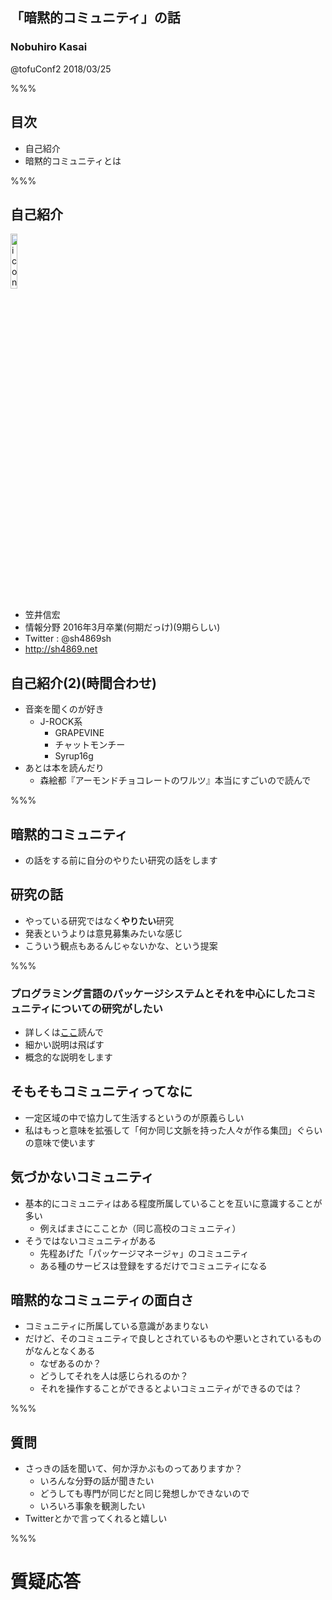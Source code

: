 ## 「暗黙的コミュニティ」の話

### Nobuhiro Kasai

@tofuConf2 2018/03/25

%%%

## 目次

* 自己紹介
* 暗黙的コミュニティとは

%%%

## 自己紹介

<img src="http://sh4869.net/imgs/icon.png" alt="icon" width="15%">

* 笠井信宏
* 情報分野 2016年3月卒業(何期だっけ)(9期らしい)
* Twitter : @sh4869sh
* http://sh4869.net

>>>

## 自己紹介(2)(時間合わせ)

* 音楽を聞くのが好き
  * J-ROCK系
    * GRAPEVINE
    * チャットモンチー
    * Syrup16g
* あとは本を読んだり
  * 森絵都『アーモンドチョコレートのワルツ』本当にすごいので読んで

%%%

## 暗黙的コミュニティ

* の話をする前に自分のやりたい研究の話をします

>>>

## 研究の話

* やっている研究ではなく**やりたい**研究
* 発表というよりは意見募集みたいな感じ
* こういう観点もあるんじゃないかな、という提案

%%%

### プログラミング言語のパッケージシステムとそれを中心にしたコミュニティについての研究がしたい

* 詳しくは[ここ](https://scrapbox.io/sh4869/%E3%83%97%E3%83%AD%E3%82%B0%E3%83%A9%E3%83%9F%E3%83%B3%E3%82%B0%E8%A8%80%E8%AA%9E%E3%81%AE%E3%83%91%E3%83%83%E3%82%B1%E3%83%BC%E3%82%B8%E3%82%B7%E3%82%B9%E3%83%86%E3%83%A0%E3%81%A8%E3%81%9D%E3%82%8C%E3%82%92%E4%B8%AD%E5%BF%83%E3%81%AB%E3%81%97%E3%81%9F%E3%82%B3%E3%83%9F%E3%83%A5%E3%83%8B%E3%83%86%E3%82%A3%E3%81%AB%E3%81%A4%E3%81%84%E3%81%A6%E3%81%AE%E7%A0%94%E7%A9%B6%E3%81%8C%E3%81%97%E3%81%9F%E3%81%84)読んで
* 細かい説明は飛ばす
* 概念的な説明をします

>>>

## そもそもコミュニティってなに

* 一定区域の中で協力して生活するというのが原義らしい
* 私はもっと意味を拡張して「何か同じ文脈を持った人々が作る集団」ぐらいの意味で使います

>>>

## 気づかないコミュニティ

* 基本的にコミュニティはある程度所属していることを互いに意識することが多い
  * 例えばまさにこことか（同じ高校のコミュニティ）
* そうではないコミュニティがある
  * 先程あげた「パッケージマネージャ」のコミュニティ
  * ある種のサービスは登録をするだけでコミュニティになる

>>>

## 暗黙的なコミュニティの面白さ

* コミュニティに所属している意識があまりない
* だけど、そのコミュニティで良しとされているものや悪いとされているものがなんとなくある
  * なぜあるのか？
  * どうしてそれを人は感じられるのか？
  * それを操作することができるとよいコミュニティができるのでは？

%%%

## 質問

* さっきの話を聞いて、何か浮かぶものってありますか？
  * いろんな分野の話が聞きたい
  * どうしても専門が同じだと同じ発想しかできないので
  * いろいろ事象を観測したい
* Twitterとかで言ってくれると嬉しい

%%%

# 質疑応答